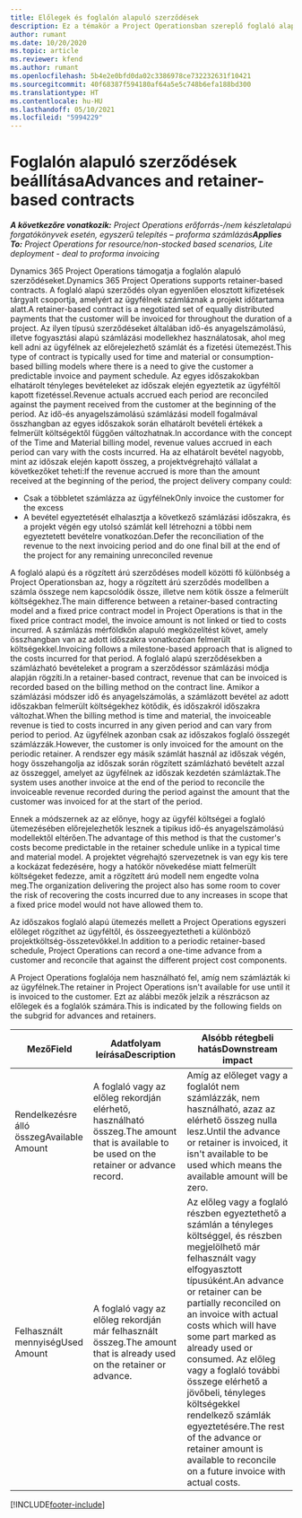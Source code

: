 ```yaml
---
title: Előlegek és foglalón alapuló szerződések
description: Ez a témakör a Project Operationsban szereplő foglaló alapú szerződési modellek és előlegek információit tartalmazza.
author: rumant
ms.date: 10/20/2020
ms.topic: article
ms.reviewer: kfend
ms.author: rumant
ms.openlocfilehash: 5b4e2e0bfd0da02c3386978ce732232631f10421
ms.sourcegitcommit: 40f68387f594180af64a5e5c748b6efa188bd300
ms.translationtype: HT
ms.contentlocale: hu-HU
ms.lasthandoff: 05/10/2021
ms.locfileid: "5994229"
---
```

# <a name="advances-and-retainer-based-contracts"></a><span data-ttu-id="ca14b-103">Foglalón alapuló szerződések beállítása</span><span class="sxs-lookup"><span data-stu-id="ca14b-103">Advances and retainer-based contracts</span></span>


<span data-ttu-id="ca14b-104">_**A következőre vonatkozik:** Project Operations erőforrás-/nem készletalapú forgatókönyvek esetén, egyszerű telepítés – proforma számlázás_</span><span class="sxs-lookup"><span data-stu-id="ca14b-104">_**Applies To:** Project Operations for resource/non-stocked based scenarios, Lite deployment - deal to proforma invoicing_</span></span>

<span data-ttu-id="ca14b-105">Dynamics 365 Project Operations támogatja a foglalón alapuló szerződéseket.</span><span class="sxs-lookup"><span data-stu-id="ca14b-105">Dynamics 365 Project Operations supports retainer-based contracts.</span></span> <span data-ttu-id="ca14b-106">A foglaló alapú szerződés olyan egyenlően elosztott kifizetések tárgyalt csoportja, amelyért az ügyfélnek számláznak a projekt időtartama alatt.</span><span class="sxs-lookup"><span data-stu-id="ca14b-106">A retainer-based contract is a negotiated set of equally distributed payments that the customer will be invoiced for throughout the duration of a project.</span></span> <span data-ttu-id="ca14b-107">Az ilyen típusú szerződéseket általában idő-és anyagelszámolású, illetve fogyasztási alapú számlázási modellekhez használatosak, ahol meg kell adni az ügyfélnek az előrejelezhető számlát és a fizetési ütemezést.</span><span class="sxs-lookup"><span data-stu-id="ca14b-107">This type of contract is typically used for time and material or consumption-based billing models where there is a need to give the customer a predictable invoice and payment schedule.</span></span> <span data-ttu-id="ca14b-108">Az egyes időszakokban elhatárolt tényleges bevételeket az időszak elején egyeztetik az ügyféltől kapott fizetéssel.</span><span class="sxs-lookup"><span data-stu-id="ca14b-108">Revenue actuals accrued each period are reconciled against the payment received from the customer at the beginning of the period.</span></span> <span data-ttu-id="ca14b-109">Az idő-és anyagelszámolású számlázási modell fogalmával összhangban az egyes időszakok során elhatárolt bevételi értékek a felmerült költségektől függően változhatnak.</span><span class="sxs-lookup"><span data-stu-id="ca14b-109">In accordance with the concept of the Time and Material billing model, revenue values accrued in each period can vary with the costs incurred.</span></span> <span data-ttu-id="ca14b-110">Ha az elhatárolt bevétel nagyobb, mint az időszak elején kapott összeg, a projektvégrehajtó vállalat a következőket teheti:</span><span class="sxs-lookup"><span data-stu-id="ca14b-110">If the revenue accrued is more than the amount received at the beginning of the period, the project delivery company could:</span></span>

- <span data-ttu-id="ca14b-111">Csak a többletet számlázza az ügyfélnek</span><span class="sxs-lookup"><span data-stu-id="ca14b-111">Only invoice the customer for the excess</span></span> 
- <span data-ttu-id="ca14b-112">A bevétel egyeztetését elhalasztja a következő számlázási időszakra, és a projekt végén egy utolsó számlát kell létrehozni a többi nem egyeztetett bevételre vonatkozóan.</span><span class="sxs-lookup"><span data-stu-id="ca14b-112">Defer the reconciliation of the revenue to the next invoicing period and do one final bill at the end of the project for any remaining unreconciled revenue</span></span>

<span data-ttu-id="ca14b-113">A foglaló alapú és a rögzített árú szerződéses modell közötti fő különbség a Project Operationsban az, hogy a rögzített árú szerződés modellben a számla összege nem kapcsolódik össze, illetve nem kötik össze a felmerült költségekhez.</span><span class="sxs-lookup"><span data-stu-id="ca14b-113">The main difference between a retainer-based contracting model and a fixed price contract model in Project Operations is that in the fixed price contract model, the invoice amount is not linked or tied to costs incurred.</span></span> <span data-ttu-id="ca14b-114">A számlázás mérföldkőn alapuló megközelítést követ, amely összhangban van az adott időszakra vonatkozóan felmerült költségekkel.</span><span class="sxs-lookup"><span data-stu-id="ca14b-114">Invoicing follows a milestone-based approach that is aligned to the costs incurred for that period.</span></span> <span data-ttu-id="ca14b-115">A foglaló alapú szerződésekben a számlázható bevételeket a program a szerződéssor számlázási módja alapján rögzíti.</span><span class="sxs-lookup"><span data-stu-id="ca14b-115">In a retainer-based contract, revenue that can be invoiced is recorded based on the billing method on the contract line.</span></span> <span data-ttu-id="ca14b-116">Amikor a számlázási módszer idő és anyagelszámolás, a számlázott bevétel az adott időszakban felmerült költségekhez kötődik, és időszakról időszakra változhat.</span><span class="sxs-lookup"><span data-stu-id="ca14b-116">When the billing method is time and material, the invoiceable revenue is tied to costs incurred in any given period and can vary from period to period.</span></span> <span data-ttu-id="ca14b-117">Az ügyfélnek azonban csak az időszakos foglaló összegét számlázzák.</span><span class="sxs-lookup"><span data-stu-id="ca14b-117">However, the customer is only invoiced for the amount on the periodic retainer.</span></span> <span data-ttu-id="ca14b-118">A rendszer egy másik számlát használ az időszak végén, hogy összehangolja az időszak során rögzített számlázható bevételt azzal az összeggel, amelyet az ügyfélnek az időszak kezdetén számláztak.</span><span class="sxs-lookup"><span data-stu-id="ca14b-118">The system uses another invoice at the end of the period to reconcile the invoiceable revenue recorded during the period against the amount that the customer was invoiced for at the start of the period.</span></span>

<span data-ttu-id="ca14b-119">Ennek a módszernek az az előnye, hogy az ügyfél költségei a foglaló ütemezésében előrejelezhetők lesznek a tipikus idő-és anyagelszámolású modellektől eltérően.</span><span class="sxs-lookup"><span data-stu-id="ca14b-119">The advantage of this method is that the customer's costs become predictable in the retainer schedule unlike in a typical time and material model.</span></span> <span data-ttu-id="ca14b-120">A projektet végrehajtó szervezetnek is van egy kis tere a kockázat fedezésére, hogy a hatókör növekedése miatt felmerült költségeket fedezze, amit a rögzített árú modell nem engedte volna meg.</span><span class="sxs-lookup"><span data-stu-id="ca14b-120">The organization delivering the project also has some room to cover the risk of recovering the costs incurred due to any increases in scope that a fixed price model would not have allowed them to.</span></span>

<span data-ttu-id="ca14b-121">Az időszakos foglaló alapú ütemezés mellett a Project Operations egyszeri előleget rögzíthet az ügyféltől, és összeegyeztetheti a különböző projektköltség-összetevőkkel.</span><span class="sxs-lookup"><span data-stu-id="ca14b-121">In addition to a periodic retainer-based schedule, Project Operations can record a one-time advance from a customer and reconcile that against the different project cost components.</span></span>

<span data-ttu-id="ca14b-122">A Project Operations foglalója nem használható fel, amíg nem számlázták ki az ügyfélnek.</span><span class="sxs-lookup"><span data-stu-id="ca14b-122">The retainer in Project Operations isn't available for use until it is invoiced to the customer.</span></span> <span data-ttu-id="ca14b-123">Ezt az alábbi mezők jelzik a részrácson az előlegek és a foglalók számára.</span><span class="sxs-lookup"><span data-stu-id="ca14b-123">This is indicated by the following fields on the subgrid for advances and retainers.</span></span>

| <span data-ttu-id="ca14b-124">Mező</span><span class="sxs-lookup"><span data-stu-id="ca14b-124">Field</span></span> | <span data-ttu-id="ca14b-125">Adatfolyam leírása</span><span class="sxs-lookup"><span data-stu-id="ca14b-125">Description</span></span> | <span data-ttu-id="ca14b-126">Alsóbb rétegbeli hatás</span><span class="sxs-lookup"><span data-stu-id="ca14b-126">Downstream impact</span></span> |
| --- | --- | --- |
| <span data-ttu-id="ca14b-127">Rendelkezésre álló összeg</span><span class="sxs-lookup"><span data-stu-id="ca14b-127">Available Amount</span></span> | <span data-ttu-id="ca14b-128">A foglaló vagy az előleg rekordján elérhető, használható összeg.</span><span class="sxs-lookup"><span data-stu-id="ca14b-128">The amount that is available to be used on the retainer or advance record.</span></span> | <span data-ttu-id="ca14b-129">Amíg az előleget vagy a foglalót nem számlázzák, nem használható, azaz az elérhető összeg nulla lesz.</span><span class="sxs-lookup"><span data-stu-id="ca14b-129">Until the advance or retainer is invoiced, it isn't available to be used which means the available amount will be zero.</span></span> |
| <span data-ttu-id="ca14b-130">Felhasznált mennyiség</span><span class="sxs-lookup"><span data-stu-id="ca14b-130">Used Amount</span></span> | <span data-ttu-id="ca14b-131">A foglaló vagy az előleg rekordján már felhasznált összeg.</span><span class="sxs-lookup"><span data-stu-id="ca14b-131">The amount that is already used on the retainer or advance.</span></span> | <span data-ttu-id="ca14b-132">Az előleg vagy a foglaló részben egyeztethető a számlán a tényleges költséggel, és részben megjelölhető már felhasznált vagy elfogyasztott típusúként.</span><span class="sxs-lookup"><span data-stu-id="ca14b-132">An advance or retainer can be partially reconciled on an invoice with actual costs which will have some part marked as already used or consumed.</span></span> <span data-ttu-id="ca14b-133">Az előleg vagy a foglaló további összege elérhető a jövőbeli, tényleges költségekkel rendelkező számlák egyeztetésére.</span><span class="sxs-lookup"><span data-stu-id="ca14b-133">The rest of the advance or retainer amount is available to reconcile on a future invoice with actual costs.</span></span> |


[!INCLUDE[footer-include](../../includes/footer-banner.md)]
